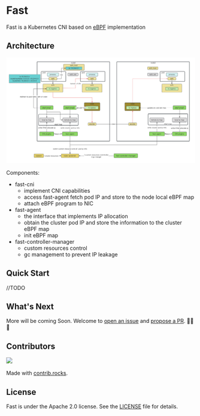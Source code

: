 # Fast

Fast is a Kubernetes CNI based on  [eBPF](https://ebpf.io)  implementation

## Architecture

![fast](images/fast.png)

Components:
+ fast-cni
  + implement CNI capabilities
  + access fast-agent fetch pod IP and store to the node local eBPF map
  + attach eBPF program to NIC
+ fast-agent
  + the interface that implements IP allocation
  + obtain the cluster pod IP and store the information to the cluster eBPF map
  + init eBPF map
+ fast-controller-manager
  + custom resources control
  + gc management to prevent IP leakage

## Quick Start

//TODO

## What's Next

More will be coming Soon. Welcome to [open an issue](https://github.com/Fish-pro/fast/issues) and [propose a PR](https://github.com/Fish-pro/fast/pulls). 🎉🎉🎉

## Contributors

<a href="https://github.com/Fish-pro/fast/graphs/contributors">
  <img src="https://contrib.rocks/image?repo=Fish-pro/fast" />
</a>

Made with [contrib.rocks](https://contrib.rocks).

## License

Fast is under the Apache 2.0 license. See the [LICENSE](LICENSE) file for details.